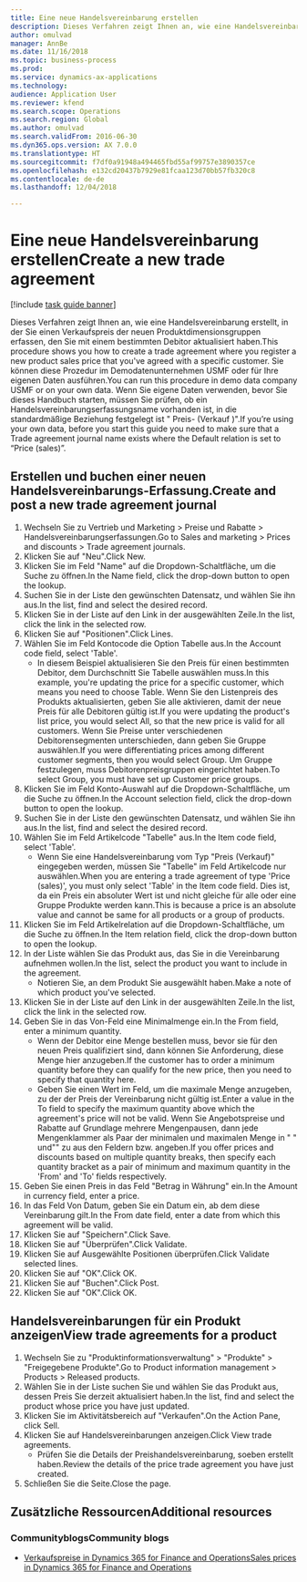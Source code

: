 ```yaml
--- 
title: Eine neue Handelsvereinbarung erstellen
description: Dieses Verfahren zeigt Ihnen an, wie eine Handelsvereinbarung erstellt, in der Sie einen Verkaufspreis der neuen Produktdimensionsgruppen erfassen, den Sie mit einem bestimmten Debitor aktualisiert haben.
author: omulvad
manager: AnnBe
ms.date: 11/16/2018
ms.topic: business-process
ms.prod: 
ms.service: dynamics-ax-applications
ms.technology: 
audience: Application User
ms.reviewer: kfend
ms.search.scope: Operations
ms.search.region: Global
ms.author: omulvad
ms.search.validFrom: 2016-06-30
ms.dyn365.ops.version: AX 7.0.0
ms.translationtype: HT
ms.sourcegitcommit: f7df0a91948a494465fbd55af99757e3890357ce
ms.openlocfilehash: e132cd20437b7929e81fcaa123d70bb57fb320c8
ms.contentlocale: de-de
ms.lasthandoff: 12/04/2018

---
```

# <a name="create-a-new-trade-agreement"></a><span data-ttu-id="333f7-103">Eine neue Handelsvereinbarung erstellen</span><span class="sxs-lookup"><span data-stu-id="333f7-103">Create a new trade agreement</span></span>

[!include [task guide banner](../../includes/task-guide-banner.md)]

<span data-ttu-id="333f7-104">Dieses Verfahren zeigt Ihnen an, wie eine Handelsvereinbarung erstellt, in der Sie einen Verkaufspreis der neuen Produktdimensionsgruppen erfassen, den Sie mit einem bestimmten Debitor aktualisiert haben.</span><span class="sxs-lookup"><span data-stu-id="333f7-104">This procedure shows you how to create a trade agreement where you register a new product sales price that you've agreed with a specific customer.</span></span> <span data-ttu-id="333f7-105">Sie können diese Prozedur im Demodatenunternehmen USMF oder für Ihre eigenen Daten ausführen.</span><span class="sxs-lookup"><span data-stu-id="333f7-105">You can run this procedure in demo data company USMF or on your own data.</span></span> <span data-ttu-id="333f7-106">Wenn Sie eigene Daten verwenden, bevor Sie dieses Handbuch starten, müssen Sie prüfen, ob ein Handelsvereinbarungserfassungsname vorhanden ist, in die standardmäßige Beziehung festgelegt ist " Preis- (Verkauf )".</span><span class="sxs-lookup"><span data-stu-id="333f7-106">If you’re using your own data, before you start this guide you need to make sure that a Trade agreement journal name exists where the Default relation is set to “Price (sales)”.</span></span>


## <a name="create-and-post-a-new-trade-agreement-journal"></a><span data-ttu-id="333f7-107">Erstellen und buchen einer neuen Handelsvereinbarungs-Erfassung.</span><span class="sxs-lookup"><span data-stu-id="333f7-107">Create and post a new trade agreement journal</span></span>
1. <span data-ttu-id="333f7-108">Wechseln Sie zu Vertrieb und Marketing > Preise und Rabatte > Handelsvereinbarungserfassungen.</span><span class="sxs-lookup"><span data-stu-id="333f7-108">Go to Sales and marketing > Prices and discounts > Trade agreement journals.</span></span>
2. <span data-ttu-id="333f7-109">Klicken Sie auf "Neu".</span><span class="sxs-lookup"><span data-stu-id="333f7-109">Click New.</span></span>
3. <span data-ttu-id="333f7-110">Klicken Sie im Feld "Name" auf die Dropdown-Schaltfläche, um die Suche zu öffnen.</span><span class="sxs-lookup"><span data-stu-id="333f7-110">In the Name field, click the drop-down button to open the lookup.</span></span>
4. <span data-ttu-id="333f7-111">Suchen Sie in der Liste den gewünschten Datensatz, und wählen Sie ihn aus.</span><span class="sxs-lookup"><span data-stu-id="333f7-111">In the list, find and select the desired record.</span></span>
5. <span data-ttu-id="333f7-112">Klicken Sie in der Liste auf den Link in der ausgewählten Zeile.</span><span class="sxs-lookup"><span data-stu-id="333f7-112">In the list, click the link in the selected row.</span></span>
6. <span data-ttu-id="333f7-113">Klicken Sie auf "Positionen".</span><span class="sxs-lookup"><span data-stu-id="333f7-113">Click Lines.</span></span>
7. <span data-ttu-id="333f7-114">Wählen Sie im Feld Kontocode die Option Tabelle aus.</span><span class="sxs-lookup"><span data-stu-id="333f7-114">In the Account code field, select 'Table'.</span></span>
    * <span data-ttu-id="333f7-115">In diesem Beispiel aktualisieren Sie den Preis für einen bestimmten Debitor, dem Durchschnitt Sie Tabelle auswählen muss.</span><span class="sxs-lookup"><span data-stu-id="333f7-115">In this example, you're updating the price for a specific customer, which means you need to choose Table.</span></span> <span data-ttu-id="333f7-116">Wenn Sie den Listenpreis des Produkts aktualisierten, geben Sie alle aktivieren, damit der neue Preis für alle Debitoren gültig ist.</span><span class="sxs-lookup"><span data-stu-id="333f7-116">If you were updating the product's list price, you would select All, so that the new price is valid for all customers.</span></span> <span data-ttu-id="333f7-117">Wenn Sie Preise unter verschiedenen Debitorensegmenten unterschieden, dann geben Sie Gruppe auswählen.</span><span class="sxs-lookup"><span data-stu-id="333f7-117">If you were differentiating prices among different customer segments, then you would select Group.</span></span> <span data-ttu-id="333f7-118">Um Gruppe festzulegen, muss Debitorenpreisgruppen eingerichtet haben.</span><span class="sxs-lookup"><span data-stu-id="333f7-118">To select Group, you must have set up Customer price groups.</span></span>  
8. <span data-ttu-id="333f7-119">Klicken Sie im Feld Konto-Auswahl auf die Dropdown-Schaltfläche, um die Suche zu öffnen.</span><span class="sxs-lookup"><span data-stu-id="333f7-119">In the Account selection field, click the drop-down button to open the lookup.</span></span>
9. <span data-ttu-id="333f7-120">Suchen Sie in der Liste den gewünschten Datensatz, und wählen Sie ihn aus.</span><span class="sxs-lookup"><span data-stu-id="333f7-120">In the list, find and select the desired record.</span></span>
10. <span data-ttu-id="333f7-121">Wählen Sie im Feld Artikelcode "Tabelle" aus.</span><span class="sxs-lookup"><span data-stu-id="333f7-121">In the Item code field, select 'Table'.</span></span>
    * <span data-ttu-id="333f7-122">Wenn Sie eine Handelsvereinbarung vom Typ "Preis (Verkauf)" eingegeben werden, müssen Sie "Tabelle" im Feld Artikelcode nur auswählen.</span><span class="sxs-lookup"><span data-stu-id="333f7-122">When you are entering a trade agreement of type 'Price (sales)', you must only select 'Table' in the Item code field.</span></span> <span data-ttu-id="333f7-123">Dies ist, da ein Preis ein absoluter Wert ist und nicht gleiche für alle oder eine Gruppe Produkte werden kann.</span><span class="sxs-lookup"><span data-stu-id="333f7-123">This is because a price is an absolute value and cannot be same for all products or a group of products.</span></span>  
11. <span data-ttu-id="333f7-124">Klicken Sie im Feld Artikelrelation auf die Dropdown-Schaltfläche, um die Suche zu öffnen.</span><span class="sxs-lookup"><span data-stu-id="333f7-124">In the Item relation field, click the drop-down button to open the lookup.</span></span>
12. <span data-ttu-id="333f7-125">In der Liste wählen Sie das Produkt aus, das Sie in die Vereinbarung aufnehmen wollen.</span><span class="sxs-lookup"><span data-stu-id="333f7-125">In the list, select the product you want to include in the agreement.</span></span>
    * <span data-ttu-id="333f7-126">Notieren Sie, an dem Produkt Sie ausgewählt haben.</span><span class="sxs-lookup"><span data-stu-id="333f7-126">Make a note of which product you've selected.</span></span>  
13. <span data-ttu-id="333f7-127">Klicken Sie in der Liste auf den Link in der ausgewählten Zeile.</span><span class="sxs-lookup"><span data-stu-id="333f7-127">In the list, click the link in the selected row.</span></span>
14. <span data-ttu-id="333f7-128">Geben Sie in das Von-Feld eine Minimalmenge ein.</span><span class="sxs-lookup"><span data-stu-id="333f7-128">In the From field, enter a minimum quantity.</span></span>
    * <span data-ttu-id="333f7-129">Wenn der Debitor eine Menge bestellen muss, bevor sie für den neuen Preis qualifiziert sind, dann können Sie Anforderung, diese Menge hier anzugeben.</span><span class="sxs-lookup"><span data-stu-id="333f7-129">If the customer has to order a minimum quantity  before they can qualify for the new price, then you need to specify that quantity here.</span></span>  
    * <span data-ttu-id="333f7-130">Geben Sie einen Wert im Feld, um die maximale Menge anzugeben, zu der der Preis der Vereinbarung nicht gültig ist.</span><span class="sxs-lookup"><span data-stu-id="333f7-130">Enter a value in the To field to specify the maximum quantity above which the agreement's price will not be valid.</span></span> <span data-ttu-id="333f7-131">Wenn Sie Angebotspreise und Rabatte auf Grundlage mehrere Mengenpausen, dann jede Mengenklammer als Paar der minimalen und maximalen Menge in " " und"" zu aus den Feldern bzw. angeben.</span><span class="sxs-lookup"><span data-stu-id="333f7-131">If you offer prices and discounts based on multiple quantity breaks, then specify each quantity bracket as a pair of minimum and maximum quantity in the 'From' and 'To' fields respectively.</span></span>  
15. <span data-ttu-id="333f7-132">Geben Sie einen Preis in das Feld "Betrag in Währung" ein.</span><span class="sxs-lookup"><span data-stu-id="333f7-132">In the Amount in currency field, enter a price.</span></span>
16. <span data-ttu-id="333f7-133">In das Feld Von Datum, geben Sie ein Datum ein, ab dem diese Vereinbarung gilt.</span><span class="sxs-lookup"><span data-stu-id="333f7-133">In the From date field, enter a date from which this agreement will be valid.</span></span>
17. <span data-ttu-id="333f7-134">Klicken Sie auf "Speichern".</span><span class="sxs-lookup"><span data-stu-id="333f7-134">Click Save.</span></span>
18. <span data-ttu-id="333f7-135">Klicken Sie auf "Überprüfen".</span><span class="sxs-lookup"><span data-stu-id="333f7-135">Click Validate.</span></span>
19. <span data-ttu-id="333f7-136">Klicken Sie auf Ausgewählte Positionen überprüfen.</span><span class="sxs-lookup"><span data-stu-id="333f7-136">Click Validate selected lines.</span></span>
20. <span data-ttu-id="333f7-137">Klicken Sie auf "OK".</span><span class="sxs-lookup"><span data-stu-id="333f7-137">Click OK.</span></span>
21. <span data-ttu-id="333f7-138">Klicken Sie auf "Buchen".</span><span class="sxs-lookup"><span data-stu-id="333f7-138">Click Post.</span></span>
22. <span data-ttu-id="333f7-139">Klicken Sie auf "OK".</span><span class="sxs-lookup"><span data-stu-id="333f7-139">Click OK.</span></span>

## <a name="view-trade-agreements-for-a-product"></a><span data-ttu-id="333f7-140">Handelsvereinbarungen für ein Produkt anzeigen</span><span class="sxs-lookup"><span data-stu-id="333f7-140">View trade agreements for a product</span></span>
1. <span data-ttu-id="333f7-141">Wechseln Sie zu "Produktinformationsverwaltung" > "Produkte" > "Freigegebene Produkte".</span><span class="sxs-lookup"><span data-stu-id="333f7-141">Go to Product information management > Products > Released products.</span></span>
2. <span data-ttu-id="333f7-142">Wählen Sie in der Liste suchen Sie und wählen Sie das Produkt aus, dessen Preis Sie derzeit aktualisiert haben.</span><span class="sxs-lookup"><span data-stu-id="333f7-142">In the list, find and select the product whose price you have just updated.</span></span>
3. <span data-ttu-id="333f7-143">Klicken Sie im Aktivitätsbereich auf "Verkaufen".</span><span class="sxs-lookup"><span data-stu-id="333f7-143">On the Action Pane, click Sell.</span></span>
4. <span data-ttu-id="333f7-144">Klicken Sie auf Handelsvereinbarungen anzeigen.</span><span class="sxs-lookup"><span data-stu-id="333f7-144">Click View trade agreements.</span></span>
    * <span data-ttu-id="333f7-145">Prüfen Sie die Details der Preishandelsvereinbarung, soeben erstellt haben.</span><span class="sxs-lookup"><span data-stu-id="333f7-145">Review the details of the price trade agreement you have just created.</span></span>    
5. <span data-ttu-id="333f7-146">Schließen Sie die Seite.</span><span class="sxs-lookup"><span data-stu-id="333f7-146">Close the page.</span></span>

## <a name="additional-resources"></a><span data-ttu-id="333f7-147">Zusätzliche Ressourcen</span><span class="sxs-lookup"><span data-stu-id="333f7-147">Additional resources</span></span>
### <a name="community-blogs"></a><span data-ttu-id="333f7-148">Communityblogs</span><span class="sxs-lookup"><span data-stu-id="333f7-148">Community blogs</span></span>
- [<span data-ttu-id="333f7-149">Verkaufspreise in Dynamics 365 for Finance and Operations</span><span class="sxs-lookup"><span data-stu-id="333f7-149">Sales prices in Dynamics 365 for Finance and Operations</span></span>](https://financefunction.tech/2018/11/14/sales-prices-in-dynamics-365-for-finance-and-operations/#sales_price_in_trade_agreements)

